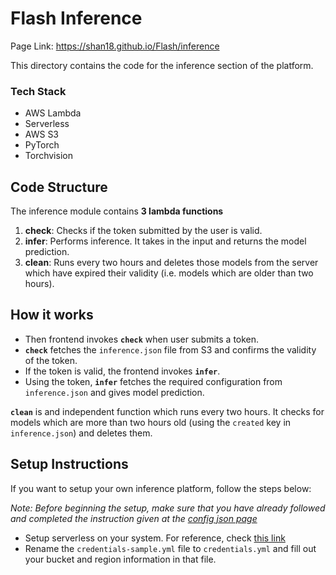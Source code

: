 # Flash Inference

Page Link: https://shan18.github.io/Flash/inference

This directory contains the code for the inference section of the platform.

### Tech Stack

- AWS Lambda
- Serverless
- AWS S3
- PyTorch
- Torchvision

## Code Structure

The inference module contains **3 lambda functions**

1. **check**: Checks if the token submitted by the user is valid.
2. **infer**: Performs inference. It takes in the input and returns the model prediction.
3. **clean**: Runs every two hours and deletes those models from the server which have expired their validity (i.e. models which are older than two hours).

## How it works

- Then frontend invokes **`check`** when user submits a token.
- **`check`** fetches the `inference.json` file from S3 and confirms the validity of the token.
- If the token is valid, the frontend invokes **`infer`**.
- Using the token, **`infer`** fetches the required configuration from `inference.json` and gives model prediction.

**`clean`** is and independent function which runs every two hours. It checks for models which are more than two hours old (using the `created` key in `inference.json`) and deletes them.

## Setup Instructions

If you want to setup your own inference platform, follow the steps below:

_Note: Before beginning the setup, make sure that you have already followed and completed the instruction given at the [config json page](../config_json/README.md#Setup-Instructions)_

- Setup serverless on your system. For reference, check [this link](https://www.serverless.com/framework/docs/providers/aws/guide/installation/)
- Rename the `credentials-sample.yml` file to `credentials.yml` and fill out your bucket and region information in that file.
